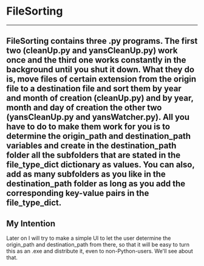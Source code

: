 # FileSorting 
---
FileSorting contains three .py programs. The first two (cleanUp.py and yansCleanUp.py) work once and the third one 
works constantly in the background until you shut it down.
What they do is, move files of certain extension from the origin file to a destination file and sort them by year
and month of creation (cleanUp.py) and by year, month and day of creation the other two (yansCleanUp.py and yansWatcher.py).
All you have to do to make them work for you is to determine the **origin_path** and **destination_path** variables and
create in the destination_path folder all the subfolders that are stated in the **file_type_dict** dictionary as values.
You can also, add as many subfolders as you like in the destination_path folder as long as you add the corresponding key-value pairs in the file_type_dict.
---
## My Intention
Later on I will try to make a simple UI to let the user determine the origin_path and destination_path from there, so that 
it will be easy to turn this as an .exe and distribute it, even to non-Python-users.
We'll see about that.
